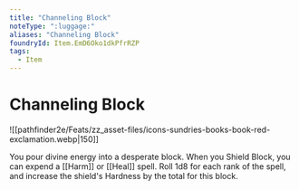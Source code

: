 ```yaml
---
title: "Channeling Block"
noteType: ":luggage:"
aliases: "Channeling Block"
foundryId: Item.EmD6Oko1dkPfrRZP
tags:
  - Item
---
```


# Channeling Block
![[pathfinder2e/Feats/zz_asset-files/icons-sundries-books-book-red-exclamation.webp|150]]

You pour divine energy into a desperate block. When you Shield Block, you can expend a [[Harm]] or [[Heal]] spell. Roll 1d8 for each rank of the spell, and increase the shield's Hardness by the total for this block.
